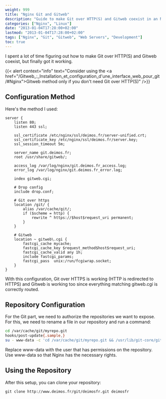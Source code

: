 ```yaml
---
weight: 999
title: "Nginx Git and Gitweb"
description: "Guide to make Git over HTTP(S) and Gitweb coexist in an Nginx setup"
categories: ["Nginx", "Linux"]
date: "2013-01-04T17:28:00+02:00"
lastmod: "2013-01-04T17:28:00+02:00"
tags: ["Nginx", "Git", "Gitweb", "Web Servers", "Development"]
toc: true
---
```


I spent a lot of time figuring out how to make Git over HTTP(S) and Gitweb coexist, but finally got it working.

{{< alert context="info" text="Consider using the <a href=\"/Gitweb_:_Installation_et_configuration_d'une_interface_web_pour_git/#Nginx\">Gitweb</a> method only if you don't need Git over HTTP(S)" />}}

## Configuration Method

Here's the method I used:

```nginx {linenos=table}
server {
    listen 80;
    listen 443 ssl;

    ssl_certificate /etc/nginx/ssl/deimos.fr/server-unified.crt;
    ssl_certificate_key /etc/nginx/ssl/deimos.fr/server.key;
    ssl_session_timeout 5m;

    server_name git.deimos.fr;
    root /usr/share/gitweb/;

    access_log /var/log/nginx/git.deimos.fr_access.log;
    error_log /var/log/nginx/git.deimos.fr_error.log;

    index gitweb.cgi;

    # Drop config
    include drop.conf;

    # Git over https
    location /git/ {
        alias /var/cache/git/;
        if ($scheme = http) {
            rewrite ^ https://$host$request_uri permanent;
        }
    }

    # Gitweb
    location ~ gitweb\.cgi {
        fastcgi_cache mycache;
        fastcgi_cache_key $request_method$host$request_uri;
        fastcgi_cache_valid any 1h;
        include fastcgi_params;
        fastcgi_pass  unix:/run/fcgiwrap.socket;
    }
}
```

With this configuration, Git over HTTPS is working (HTTP is redirected to HTTPS) and Gitweb is working too since everything matching gitweb.cgi is correctly routed.

## Repository Configuration

For the Git part, we need to authorize the repositories we want to expose. For this, we need to rename a file in our repository and run a command:

```bash
cd /var/cache/git/myrepo.git
hooks/post-update{.sample,}
su - www-data -c 'cd /var/cache/git/myrepo.git && /usr/lib/git-core/git-update-server-info'
```

Replace www-data with the user that has permissions on the repository. Use www-data so that Nginx has the necessary rights.

## Using the Repository

After this setup, you can clone your repository:

```
git clone http://www.deimos.fr/git/deimosfr.git deimosfr
```
